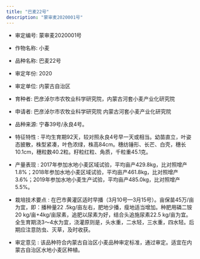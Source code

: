 ```yaml
---
title: "巴麦22号"
description: "蒙审麦2020001号"
---
```

* 审定编号:  蒙审麦2020001号

*  作物名称:  小麦

*  品种名称:  巴麦22号

*  审定年份:  2020

*  审定单位:  内蒙古自治区

* 育种者:  巴彦淖尔市农牧业科学研究院，内蒙古河套小麦产业化研究院

*  申请者:  巴彦淖尔市农牧业科学研究院  内蒙古河套小麦产业化研究院

*  品种来源:  宁春39号/永良4号。

*  特征特性 : 
平均生育期92天，较对照永良4号早一天或相当。幼苗直立，叶姿态披散，株型紧凑，叶色浓绿，株高84cm。穗纺锤形、长芒、白壳，穗长10.1cm，穗粒数40.2粒。籽粒红粒、角质，千粒重45.1克。
 
*  产量表现 : 
2017年参加水地小麦区域试验，平均亩产429.8kg，比对照增产1.8%；2018年参加水地小麦区域试验，平均亩产461.8kg，比对照增产3.6%；2019年参加水地小麦生产试验，平均亩产485.0kg，比对照增产5.5%。

*  栽培技术要点 : 
在巴市黄灌区适时早播（3月10号—3月15号）。亩保苗45万/亩为宜，即：播种量22 .5kg/亩左右，肥地少播，瘦地适当增加。种肥用磷二铵20 kg/亩+4kg/亩尿素，追肥以尿素为好，结合头追施尿素22.5 kg/亩为宜。全生育期浇3～4水为宜，浇灌原则是，头水重，二水轻，三水重，四水轻。后期应注意防虫、灭草，及时收获。

*  审定意见 : 
该品种符合内蒙古自治区小麦品种审定标准，通过审定。适宜在内蒙古自治区水地小麦区种植。

